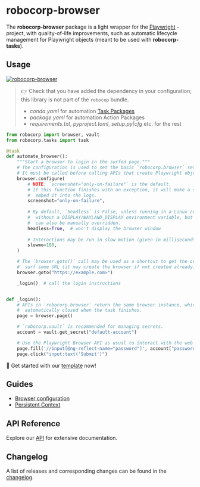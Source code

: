 # robocorp-browser

The **robocorp-browser** package is a light wrapper for the [Playwright](https://playwright.dev/python/) -project, with quality-of-life improvements, such as automatic lifecycle management for Playwright objects (meant to be used with **robocorp-tasks**).

## Usage

[![`robocorp-browser`](https://img.shields.io/pypi/v/robocorp-browser?label=robocorp-browser)](https://pypi.org/project/robocorp-browser/)

> 👉 Check that you have added the dependency in your configuration; this library is not part of the `robocop` bundle.
> - _conda.yaml_ for automation [Task Packages](https://robocorp.com/docs/robot-structure)
> - _package.yaml_ for automation Action Packages
> - _requirements.txt_, _pyproject.toml_, _setup.py|cfg_ etc. for the rest

```python
from robocorp import browser, vault
from robocorp.tasks import task

@task
def automate_browser():
    """Start a browser to login in the surfed page."""
    # The configuration is used to set the basic `robocorp.browser` settings.
    # It must be called before calling APIs that create Playwright objects.
    browser.configure(
        # NOTE: `screenshot="only-on-failure"` is the default.
        # If this function finishes with an exception, it will make a screenshot and
        #  embed it into the logs.
        screenshot="only-on-failure",
        
        # By default, `headless` is False, unless running in a Linux container
        #  without a DISPLAY/WAYLAND_DISPLAY environment variable, but it
        #  can also be manually overridden.
        headless=True,  # won't display the browser window
        
        # Interactions may be run in slow motion (given in milliseconds).
        slowmo=100,
    )

    # The `browser.goto()` call may be used as a shortcut to get the current page and
    #  surf some URL (it may create the browser if not created already).
    browser.goto("https://example.com>")

    _login()  # call the login instructions


def _login():
    # APIs in `robocorp.browser` return the same browser instance, which is
    #  automatically closed when the task finishes.
    page = browser.page()

    # `robocorp.vault` is recommended for managing secrets.
    account = vault.get_secret("default-account")

    # Use the Playwright Browser API as usual to interact with the web elements.
    page.fill('//input[@ng-reflect-name="password"]', account["password"])
    page.click("input:text('Submit')")
```

🚀 Get started with our [template](https://robocorp.com/portal/robot/robocorp/template-python-browser) now!

## Guides

- [Browser configuration](https://github.com/robocorp/robocorp/blob/master/browser/docs/guides/00-configuration.md)
- [Persistent Context](https://github.com/robocorp/robocorp/blob/master/browser/docs/guides/01-persistent-context.md)

## API Reference

Explore our [API](https://github.com/robocorp/robocorp/blob/master/browser/docs/api) for extensive documentation.

## Changelog

A list of releases and corresponding changes can be found in the [changelog](https://github.com/robocorp/robocorp/blob/master/browser/docs/CHANGELOG.md).
